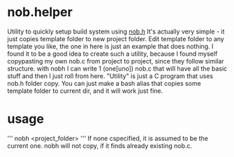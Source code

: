 # nob.helper
Utility to quickly setup build system using [nob.h](https://github.com/tsoding/nob.h/)
It's actually very simple - it just copies template folder to new project folder.
Edit template folder to any template you like, the one in here is just an example that does nothing. 
I found it to be a good idea to create such a utility, because I found myself copypasting my own nob.c from project to project, since they follow similar structure. with nobh I can write 1 (one[uno]) nob.c that will have all the basic stuff and then I just roll from here.
"Utility" is just a C program that uses nob.h folder copy. You can just make a bash alias that copies some template folder to current dir, and it will work just fine. 
# usage
'''
nobh <project_folder>
'''
If none cspecified, it is assumed to be the current one. nobh will not copy, if it finds already existing nob.c.

